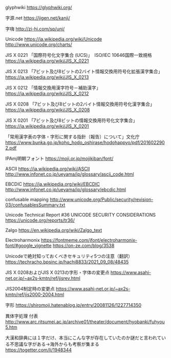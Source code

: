 glyphwiki
https://glyphwiki.org/

字源.net
https://jigen.net/kanji/

字嗨
http://zi-hi.com/sp/uni/

Unicode
https://ja.wikipedia.org/wiki/Unicode
http://www.unicode.org/charts/

JIS X 0221 「国際符号化文字集合 (UCS)」　ISO/IEC 10646国際一致規格
https://ja.wikipedia.org/wiki/JIS_X_0221

JIS X 0213 「7ビット及び8ビットの2バイト情報交換用符号化拡張漢字集合」
https://ja.wikipedia.org/wiki/JIS_X_0213

JIS X 0212 「情報交換用漢字符号－補助漢字」
https://ja.wikipedia.org/wiki/JIS_X_0212

JIS X 0208 「7ビット及び8ビットの2バイト情報交換用符号化漢字集合」
https://ja.wikipedia.org/wiki/JIS_X_0208

JIS X 0201 「7ビット及び8ビットの情報交換用符号化文字集合」
https://ja.wikipedia.org/wiki/JIS_X_0201

「常用漢字表の字体・字形に関する指針（報告）について」文化庁
https://www.bunka.go.jp/koho_hodo_oshirase/hodohappyo/pdf/2016022902.pdf

IPAmj明朝フォント
https://moji.or.jp/mojikiban/font/

ASCII
https://ja.wikipedia.org/wiki/ASCII
http://www.infonet.co.jp/ueyama/ip/glossary/ascii_code.html

EBCDIC
https://ja.wikipedia.org/wiki/EBCDIC
http://www.infonet.co.jp/ueyama/ip/glossary/ebcdic.html





confusable mapping
http://www.unicode.org/Public/security/revision-03/confusablesSummary.txt

Unicode Technical Report #36
UNICODE SECURITY CONSIDERATIONS
https://unicode.org/reports/tr36/


Zalgo
https://en.wikipedia.org/wiki/Zalgo_text

Electroharmonix
https://fontmeme.com/jfont/electroharmonix-font/#google_vignette
https://on-ze.com/blog/3538

Unicodeで絶対知っておくべきセキュリティ5つの注意（翻訳）
https://techracho.bpsinc.jp/hachi8833/2021_09_08/48435

JIS X 0208およびJIS X 0213の字形・字体の変更点
https://www.asahi-net.or.jp/~ax2s-kmtn/ref/jisrev.html

JIS2004制定時の変更点
https://www.asahi-net.or.jp/~ax2s-kmtn/ref/jis2000-2004.html

字形
https://shiromoji.hatenablog.jp/entry/20081126/1227714350

異体字処理 付表
http://www.arc.ritsumei.ac.jp/archive01/theater/document/hyobanki/fuhyou5.htm

大漢和辞典には１字だけ、本当にこんな字が存在していたのか謎だと言われている不思議な字がある→海外からも考察が集まる
https://togetter.com/li/1948344
